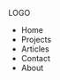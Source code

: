 <!DOCTYPE html>
<html>
  <head>
    <title> New Project </title>  
    <charset rel="utc_8">
  </head>
  <body>
    <div id="container">
      <div id="logo"> 
        <p>
          LOGO
        </p>
      </div>
      <div id="menu">
        <nav>
          <ul>
            <li>Home</li>
            <li>Projects</li>
            <li>Articles</li>
            <li>Contact</li>
            <li>About</li>
          </ul>
        </nav> 
      </div> 
    </div>
  </body>
</html>
